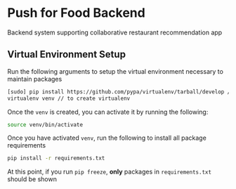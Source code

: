 # Push for Food Backend 

Backend system supporting collaborative restaurant recommendation app


## Virtual Environment Setup
Run the following arguments to setup the virtual environment necessary to maintain packages 

```bash 
[sudo] pip install https://github.com/pypa/virtualenv/tarball/develop // to update virtualenv
virtualenv venv // to create virtualenv 
```

Once the `venv` is created, you can activate it by running the following: 

```bash 
source venv/bin/activate 
```

Once you have activated `venv`, run the following to install all package requirements

```bash 
pip install -r requirements.txt
```

At this point, if you run `pip freeze`, **only** packages in `requirements.txt` should be shown 







